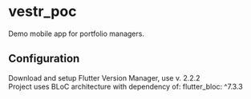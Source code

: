 # vestr_poc

Demo mobile app for portfolio managers.

## Configuration

Download and setup Flutter Version Manager, use v. 2.2.2 <br />
Project uses BLoC architecture with dependency of: flutter_bloc: ^7.3.3 <br />

